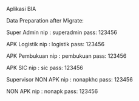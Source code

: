 Aplikasi BIA

Data Preparation after Migrate:

Super Admin
nip : superadmin
pass: 123456

APK Logistik
nip : logistik
pass: 123456

APK Pembukuan
nip : pembukuan
pass: 123456

APK SIC
nip : sic
pass: 123456

Supervisor NON APK
nip : nonapkhc
pass: 123456

NON APK
nip : nonapk
pass: 123456
